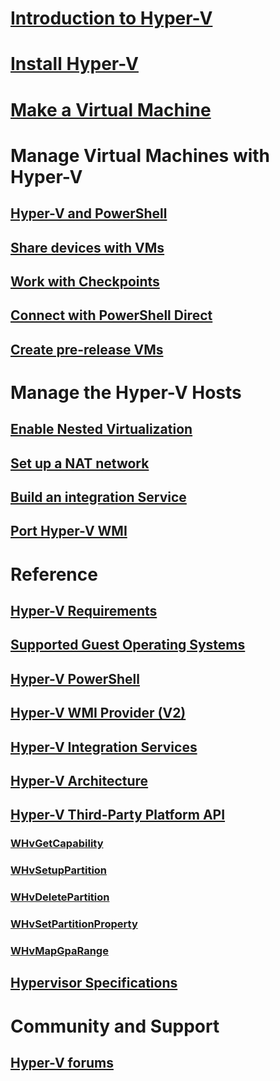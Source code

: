 # [Introduction to Hyper-V](./about/index.md)
# [Install Hyper-V](quick-start/enable-hyper-v.md)
# [Make a Virtual Machine](quick-start/quick-create-virtual-machine.md)
# Manage Virtual Machines with Hyper-V
## [Hyper-V and PowerShell](quick-start/try-hyper-v-powershell.md)
## [Share devices with VMs](user-guide/enhanced-session-mode.md)
## [Work with Checkpoints](user-guide/checkpoints.md)
## [Connect with PowerShell Direct](user-guide/powershell-direct.md)
## [Create pre-release VMs](user-guide/create-pre-release-vm.md)
# Manage the Hyper-V Hosts
## [Enable Nested Virtualization](user-guide/nested-virtualization.md)
## [Set up a NAT network](user-guide/setup-nat-network.md)
## [Build an integration Service](user-guide/make-integration-service.md)
## [Port Hyper-V WMI](user-guide/refactor-wmiv1-to-wmiv2.md)
# Reference
## [Hyper-V Requirements](reference/hyper-v-requirements.md)
## [Supported Guest Operating Systems](about/supported-guest-os.md)
## [Hyper-V PowerShell](https://technet.microsoft.com/library/hh848559.aspx)
## [Hyper-V WMI Provider (V2)](https://msdn.microsoft.com/library/hh850319.aspx)
## [Hyper-V Integration Services](reference/integration-services.md)
## [Hyper-V Architecture](reference/hyper-v-architecture.md)
## [Hyper-V Third-Party Platform API](reference/hyper-v-third-party.md)
### [WHvGetCapability](reference/hyper-v-third-party-funcs/WHvGetCapability.md)
### [WHvSetupPartition](reference/hyper-v-third-party-funcs/WHvSetupPartition.md)
### [WHvDeletePartition](reference/hyper-v-third-party-funcs/WHvDeletePartition.md)
### [WHvSetPartitionProperty](reference/hyper-v-third-party-funcs/WHvSetPartitionProperty.md)
### [WHvMapGpaRange](reference/hyper-v-third-party-funcs/WHvMapGpaRange.md)
## [Hypervisor Specifications](reference/tlfs.md)
# Community and Support
## [Hyper-V forums](https://social.technet.microsoft.com/Forums/windowsserver/en-US/home?forum=winserverhyperv)
